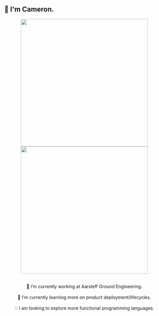 <h2>👋 I'm Cameron.</h2>

<div align="center">
  <img src="https://github-readme-stats.vercel.app/api?username=camcoles&show_icons=true&theme=github_dark&hide_border=true" width="400">
  <img src="https://github-readme-streak-stats.herokuapp.com?user=camcoles&theme=github_dark&hide_border=true" width="400">
</div>

<div align="center">
  <p>
    <br/>
    <a>🔭 I’m currently working at Aarsleff Ground Engineering.</a>
    <br/>
    <br/>
    <a>🌱 I’m currently learning more on product deployment/lifecycles.</a>
    <br/>
    <br/>
    <a>💡 I am looking to explore more functional programming languages.</a>
  </p>
</div>
